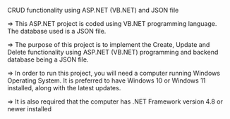 CRUD functionality using ASP.NET (VB.NET) and JSON file

=> This ASP.NET project is coded using VB.NET programming language. The database used is a JSON file.

=> The purpose of this project is to implement the Create, Update and Delete functionality using ASP.NET (VB.NET) programming and backend database being a JSON file.

=> In order to run this project, you will need a computer running Windows Operating System. It is preferred to have Windows 10 or Windows 11 installed, along with the latest updates.

=> It is also required that the computer has .NET Framework version 4.8 or newer installed
